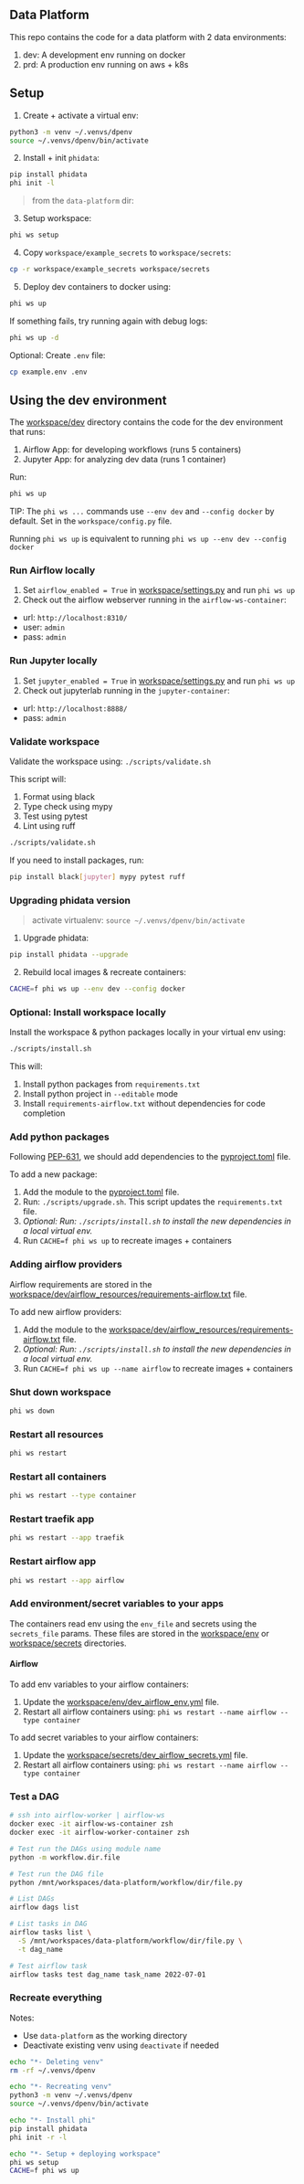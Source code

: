 ## Data Platform

This repo contains the code for a data platform with 2 data environments:

1. dev: A development env running on docker
2. prd: A production env running on aws + k8s

## Setup

1. Create + activate a virtual env:

```sh
python3 -m venv ~/.venvs/dpenv
source ~/.venvs/dpenv/bin/activate
```

2. Install + init `phidata`:

```sh
pip install phidata
phi init -l
```

> from the `data-platform` dir:

3. Setup workspace:

```sh
phi ws setup
```

4. Copy `workspace/example_secrets` to `workspace/secrets`:

```sh
cp -r workspace/example_secrets workspace/secrets
```

5. Deploy dev containers to docker using:

```sh
phi ws up
```

If something fails, try running again with debug logs:

```sh
phi ws up -d
```

Optional: Create `.env` file:

```sh
cp example.env .env
```

## Using the dev environment

The [workspace/dev](workspace/dev) directory contains the code for the dev environment that runs:

1. Airflow App: for developing workflows (runs 5 containers)
2. Jupyter App: for analyzing dev data (runs 1 container)

Run:

```sh
phi ws up
```

TIP: The `phi ws ...` commands use `--env dev` and `--config docker` by default. Set in the `workspace/config.py` file.

Running `phi ws up` is equivalent to running `phi ws up --env dev --config docker`

### Run Airflow locally

1. Set `airflow_enabled = True` in [workspace/settings.py](workspace/settings.py) and run `phi ws up`
2. Check out the airflow webserver running in the `airflow-ws-container`:

- url: `http://localhost:8310/`
- user: `admin`
- pass: `admin`

### Run Jupyter locally

1. Set `jupyter_enabled = True` in [workspace/settings.py](workspace/settings.py) and run `phi ws up`
2. Check out jupyterlab running in the `jupyter-container`:

- url: `http://localhost:8888/`
- pass: `admin`

### Validate workspace

Validate the workspace using: `./scripts/validate.sh`

This script will:

1. Format using black
2. Type check using mypy
3. Test using pytest
4. Lint using ruff

```sh
./scripts/validate.sh
```

If you need to install packages, run:

```sh
pip install black[jupyter] mypy pytest ruff
```

### Upgrading phidata version

> activate virtualenv: `source ~/.venvs/dpenv/bin/activate`

1. Upgrade phidata:

```sh
pip install phidata --upgrade
```

2. Rebuild local images & recreate containers:

```sh
CACHE=f phi ws up --env dev --config docker
```

### Optional: Install workspace locally

Install the workspace & python packages locally in your virtual env using:

```sh
./scripts/install.sh
```

This will:

1. Install python packages from `requirements.txt`
2. Install python project in `--editable` mode
3. Install `requirements-airflow.txt` without dependencies for code completion

### Add python packages

Following [PEP-631](https://peps.python.org/pep-0631/), we should add dependencies to the [pyproject.toml](pyproject.toml) file.

To add a new package:

1. Add the module to the [pyproject.toml](pyproject.toml) file.
2. Run: `./scripts/upgrade.sh`. This script updates the `requirements.txt` file.
3. _Optional: Run: `./scripts/install.sh` to install the new dependencies in a local virtual env._
4. Run `CACHE=f phi ws up` to recreate images + containers

### Adding airflow providers

Airflow requirements are stored in the [workspace/dev/airflow_resources/requirements-airflow.txt](/workspace/dev//airflow_resources/requirements-airflow.txt) file.

To add new airflow providers:

1. Add the module to the [workspace/dev/airflow_resources/requirements-airflow.txt](/workspace/dev/airflow_resources/requirements-airflow.txt) file.
2. _Optional: Run: `./scripts/install.sh` to install the new dependencies in a local virtual env._
3. Run `CACHE=f phi ws up --name airflow` to recreate images + containers

### Shut down workspace

```sh
phi ws down
```

### Restart all resources

```sh
phi ws restart
```

### Restart all containers

```sh
phi ws restart --type container
```

### Restart traefik app

```sh
phi ws restart --app traefik
```

### Restart airflow app

```sh
phi ws restart --app airflow
```

### Add environment/secret variables to your apps

The containers read env using the `env_file` and secrets using the `secrets_file` params.
These files are stored in the [workspace/env](workspace/env) or [workspace/secrets](workspace/secrets) directories.

#### Airflow

To add env variables to your airflow containers:

1. Update the [workspace/env/dev_airflow_env.yml](workspace/env/dev_airflow_env.yml) file.
2. Restart all airflow containers using: `phi ws restart --name airflow --type container`

To add secret variables to your airflow containers:

1. Update the [workspace/secrets/dev_airflow_secrets.yml](workspace/secrets/dev_airflow_secrets.yml) file.
2. Restart all airflow containers using: `phi ws restart --name airflow --type container`

### Test a DAG

```sh
# ssh into airflow-worker | airflow-ws
docker exec -it airflow-ws-container zsh
docker exec -it airflow-worker-container zsh

# Test run the DAGs using module name
python -m workflow.dir.file

# Test run the DAG file
python /mnt/workspaces/data-platform/workflow/dir/file.py

# List DAGs
airflow dags list

# List tasks in DAG
airflow tasks list \
  -S /mnt/workspaces/data-platform/workflow/dir/file.py \
  -t dag_name

# Test airflow task
airflow tasks test dag_name task_name 2022-07-01
```

### Recreate everything

Notes:

- Use `data-platform` as the working directory
- Deactivate existing venv using `deactivate` if needed

```sh
echo "*- Deleting venv"
rm -rf ~/.venvs/dpenv

echo "*- Recreating venv"
python3 -m venv ~/.venvs/dpenv
source ~/.venvs/dpenv/bin/activate

echo "*- Install phi"
pip install phidata
phi init -r -l

echo "*- Setup + deploying workspace"
phi ws setup
CACHE=f phi ws up
```
